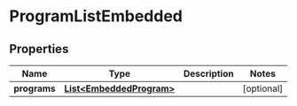 

# ProgramListEmbedded

## Properties

Name | Type | Description | Notes
------------ | ------------- | ------------- | -------------
**programs** | [**List&lt;EmbeddedProgram&gt;**](EmbeddedProgram.md) |  |  [optional]



